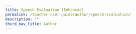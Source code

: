 ```yaml
---
title: Speech Evaluation (Enhanced)
permalink: /teacher-user-guide/author/speech-evaluation/
description: ""
third_nav_title: Author
---
```


